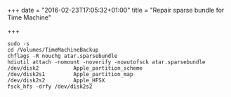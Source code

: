 +++
date = "2016-02-23T17:05:32+01:00"
title = "Repair sparse bundle for Time Machine"

+++

```
sudo -s
cd /Volumes/TimeMachineBackup
chflags -R nouchg atar.sparsebundle
hdiutil attach -nomount -noverify -noautofsck atar.sparsebundle
/dev/disk2           Apple_partition_scheme
/dev/disk2s1         Apple_partition_map
/dev/disk2s2         Apple_HFSX
fsck_hfs -drfy /dev/disk2s2
```
